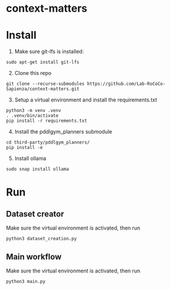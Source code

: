 # context-matters

# Install

1) Make sure git-lfs is installed:
```
sudo apt-get install git-lfs
```

2) Clone this repo
```
git clone --recurse-submodules https://github.com/Lab-RoCoCo-Sapienza/context-matters.git
```

3) Setup a virtual environment and install the requirements.txt
```
python3 -m venv .venv
. .venv/bin/activate
pip install -r requirements.txt
```
   
4) Install the pddlgym_planners submodule
```
cd third-party/pddlgym_planners/
pip install -e
```
   
5) Install ollama
```
sudo snap install ollama
```

# Run
## Dataset creator
Make sure the virtual environment is activated, then run 
```
python3 dataset_creation.py
```

## Main workflow
Make sure the virtual environment is activated, then run 
```
python3 main.py
```